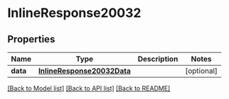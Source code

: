 # InlineResponse20032

## Properties
Name | Type | Description | Notes
------------ | ------------- | ------------- | -------------
**data** | [**InlineResponse20032Data**](InlineResponse20032Data.md) |  | [optional] 

[[Back to Model list]](../README.md#documentation-for-models) [[Back to API list]](../README.md#documentation-for-api-endpoints) [[Back to README]](../README.md)

